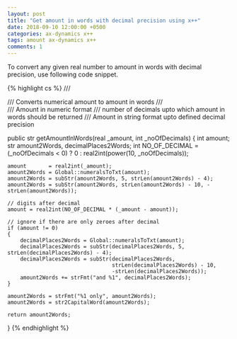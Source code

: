 ```yaml
---
layout: post
title: "Get amount in words with decimal precision using x++"
date: 2018-09-10 12:00:00 +0500
categories: ax-dynamics x++
tags: amount ax-dynamics x++
comments: 1
---
```


To convert any given real number to amount in words with decimal precision, use following code snippet.

{% highlight cs %}
/// <summary>
/// Converts numerical amount to amount in words
/// </summary>
/// <param name = "_amount">Amount in numeric format</param>
/// <param name = "_noOfDecimals">number of decimals upto which amount in words should be returned</param>
/// <returns>Amount in string format upto defined decimal precision</returns>

public str getAmountInWords(real _amount, int _noOfDecimals)
{
    int     amount;
    str     amount2Words, decimalPlaces2Words;
    int     NO_OF_DECIMAL = (_noOfDecimals < 0) ? 0 : real2int(power(10, _noOfDecimals));
    
    amount       = real2int(_amount);
    amount2Words = Global::numeralsToTxt(amount);
    amount2Words = subStr(amount2Words, 5, strLen(amount2Words) - 4);
    amount2Words = subStr(amount2Words, strLen(amount2Words) - 10, -strLen(amount2Words));

    // digits after decimal
    amount = real2int(NO_OF_DECIMAL * (_amount - amount));

    // ignore if there are only zeroes after decimal
    if (amount != 0)
    {
        decimalPlaces2Words = Global::numeralsToTxt(amount);
        decimalPlaces2Words = subStr(decimalPlaces2Words, 5, strLen(decimalPlaces2Words) - 4);
        decimalPlaces2Words = subStr(decimalPlaces2Words, 
                                     strLen(decimalPlaces2Words) - 10, 
                                     -strLen(decimalPlaces2Words));
        amount2Words += strFmt("and %1", decimalPlaces2Words);
    }

    amount2Words = strFmt("%1 only", amount2Words);
    amount2Words = str2CapitalWord(amount2Words);

    return amount2Words;
}
{% endhighlight %}